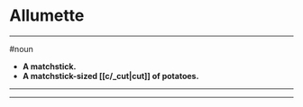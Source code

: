 # Allumette
---
#noun
- **A matchstick.**
- **A matchstick-sized [[c/_cut|cut]] of potatoes.**
---
---
